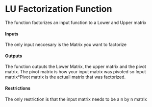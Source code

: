 # LU Factorization Function
The function factorizes an input function to a Lower and Upper matrix
#### Inputs
The only input neccesary is the Matrix you want to factorize
#### Outputs
The function outputs the Lower Matrix, the upper matrix and the pivot matrix. The pivot matrix is how your input matrix was pivoted 
so Input matrix*Pivot matrix is the actuall matrix that was factorized.
#### Restrictions
The only restriction is that the input matrix needs to be a n by n matrix
